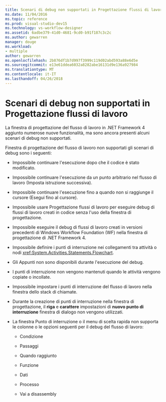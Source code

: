```yaml
---
title: Scenari di debug non supportati in Progettazione flussi di lavoro
ms.date: 11/04/2016
ms.topic: reference
ms.prod: visual-studio-dev15
ms.technology: vs-workflow-designer
ms.assetid: 6adbe379-41d0-4681-9cd0-b91f187c3c2c
ms.author: gewarren
manager: douge
ms.workload:
- multiple
author: gewarren
ms.openlocfilehash: 2b876df1b7d997f3999c119d02abd593a88e6d5e
ms.sourcegitcommit: e13e61ddea6032a8282abe16131d9e136a927984
ms.translationtype: MT
ms.contentlocale: it-IT
ms.lasthandoff: 04/26/2018
---
```

# <a name="unsupported-debugging-scenarios-in-the-workflow-designer"></a>Scenari di debug non supportati in Progettazione flussi di lavoro

La finestra di progettazione del flusso di lavoro in .NET Framework 4 aggiunto numerose nuove funzionalità, ma sono ancora presenti alcuni scenari di debug non supportati.

Finestra di progettazione del flusso di lavoro non supportati gli scenari di debug sono i seguenti:

-   Impossibile continuare l'esecuzione dopo che il codice è stato modificato.

-   Impossibile continuare l'esecuzione da un punto arbitrario nel flusso di lavoro (Imposta istruzione successiva).

-   Impossibile continuare l'esecuzione fino a quando non si raggiunge il cursore (Esegui fino al cursore).

-   Impossibile usare Progettazione flussi di lavoro per eseguire debug di flussi di lavoro creati in codice senza l'uso della finestra di progettazione.

-   Impossibile eseguire il debug di flussi di lavoro creati in versioni precedenti di Windows Workflow Foundation (WF) nella finestra di progettazione di .NET Framework 4.

-   Impossibile definire i punti di interruzione nei collegamenti tra attività o nodi <xref:System.Activities.Statements.Flowchart>.

-   Gli Appunti non sono disponibili durante l'esecuzione del debug.

-   I punti di interruzione non vengono mantenuti quando le attività vengono copiate o incollate.

-   Impossibile impostare i punti di interruzione del flusso di lavoro nella finestra dello stack di chiamate.

-   Durante la creazione di punti di interruzione nella finestra di progettazione, il **riga** e **carattere** impostazioni di **nuovo punto di interruzione** finestra di dialogo non vengono utilizzati.

-   La finestra Punto di interruzione o il menu di scelta rapida non supporta le colonne o le opzioni seguenti per il debug del flusso di lavoro:

    -   Condizione

    -   Passaggi

    -   Quando raggiunto

    -   Funzione

    -   Dati

    -   Processo

    -   Vai a disassembly